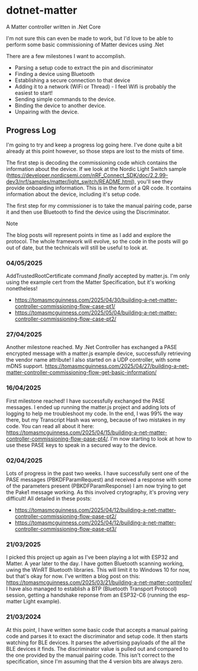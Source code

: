 # dotnet-matter

A Matter controller written in .Net Core

I'm not sure this can even be made to work, but I'd love to be able to perform some basic commissioning of Matter devices using .Net

There are a few milestones I want to accomplish.

- Parsing a setup code to extract the pin and discriminator
- Finding a device using Bluetooth
- Establishing a secure connection to that device
- Adding it to a network (WiFi or Thread) - I feel Wifi is probably the easiest to start!
- Sending simple commands to the device.
- Binding the device to another device.
- Unpairing with the device.
 
## Progress Log

I'm going to try and keep a progress log going here. I've done quite a bit already at this point however, so those steps are lost to the mists of time.

The first step is decoding the commissioning code which contains the information about the device. If we look at the Nordic Light Switch sample (https://developer.nordicsemi.com/nRF_Connect_SDK/doc/2.2.99-dev3/nrf/samples/matter/light_switch/README.html), you'll see they provide onboarding information. This is in the form of a QR code. It contains information about the device, including it's setup code. 

The first step for my commissioner is to take the manual pairing code, parse it and then use Bluetooth to find the device using the Discriminator.

> [!Note]
> The blog posts will represent points in time as I add and explore the protocol. The whole framework will evolve, so the code in the posts will go out of date, but the technicals will still be useful to look at.

### 04/05/2025

AddTrustedRootCertificate command *finally* accepted by matter.js. I'm only using the example cert from the Matter Specification, but it's working nonetheless!

* https://tomasmcguinness.com/2025/04/30/building-a-net-matter-controller-commissioning-flow-case-pt1/
* https://tomasmcguinness.com/2025/05/04/building-a-net-matter-controller-commissioning-flow-case-pt2/

### 27/04/2025

Another milestone reached. My .Net Controller has exchanged a PASE encrypted message with a matter.js example device, successfully retrieving the vendor name attribute! I also started on a UDP controller, with some mDNS support. https://tomasmcguinness.com/2025/04/27/building-a-net-matter-controller-commissioning-flow-get-basic-information/

### 16/04/2025

First milestone reached! I have successfully exchanged the PASE messages. I ended up running the matter.js project and adding lots of logging to help me troubleshoot my code. In the end, I was 99% the way there, but my Transcript Hash was wrong, because of two mistakes in my code. You can read all about it here: https://tomasmcguinness.com/2025/04/15/building-a-net-matter-controller-commissioning-flow-pase-pt4/.
I'm now starting to look at how to use these PASE keys to speak in a secured way to the device. 

### 02/04/2025

Lots of progress in the past two weeks. I have successfully sent one of the PASE messages (PBKDFParamRequest) and received a response with some of the parameters present (PBKDFParamResponse)
I am now trying to get the Pake1 message working. As this involved crytography, it's proving very difficult! All detailed in these posts:

* https://tomasmcguinness.com/2025/04/12/building-a-net-matter-controller-commissioning-flow-pase-pt2/
* https://tomasmcguinness.com/2025/04/12/building-a-net-matter-controller-commissioning-flow-pase-pt3/

### 21/03/2025

I picked this project up again as I've been playing a lot with ESP32 and Matter. A year later to the day.
I have gotten Bluetooth scanning working, uwing the WinRT Bluetooth libraries. This will limit it to Windows 10 for now, but that's okay for now. I've written a blog post on this: https://tomasmcguinness.com/2025/03/21/building-a-net-matter-controller/
I have also managed to establish a BTP (Bluetooth Transport Protocol) session, getting a handshake reponse from an ESP32-C6 (running the esp-matter Light example). 

### 21/03/2024

At this point, I have written some basic code that accepts a manual pairing code and parses it to exact the discriminator and setup code. It then starts watching for BLE devices. It parses the advertising payloads of the all the BLE devices it finds. The discriminator value is pulled out and compared to the one provided by the manual pairing code. This isn't correct to the specification, since I'm assuming that the 4 version bits are always zero.



